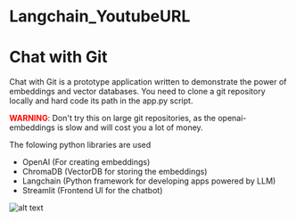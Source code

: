# Langchain_YoutubeURL

# Chat with Git

Chat with Git is a prototype application written to demonstrate the power of embeddings and vector databases.
You need to clone a git repository locally and hard code its path in the app.py script.

<font color="red">**WARNING**</font>: Don't try this on large git repositories, as the openai-embeddings is slow and will cost you a lot of money.

The folowing python libraries are used
- OpenAI (For creating embeddings)
- ChromaDB (VectorDB for storing the embeddings)
- Langchain (Python framework for developing apps powered by LLM)
- Streamlit (Frontend UI for the chatbot)

![alt text](langchain_llm_url.png")
